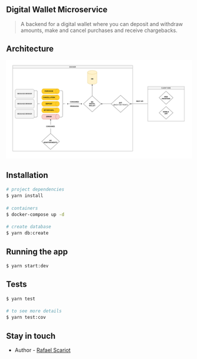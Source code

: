 ## Digital Wallet Microservice

> A backend for a digital wallet where you can deposit and withdraw amounts, make and cancel purchases and receive chargebacks.

## Architecture

<img src="https://github.com/rafaelscariot/digital-wallet/blob/dev/docs/digital-wallet-architecture.png" />

## Installation

```bash
# project dependencies
$ yarn install

# containers
$ docker-compose up -d

# create database
$ yarn db:create
```

## Running the app

```bash
$ yarn start:dev
```

## Tests

```bash
$ yarn test

# to see more details
$ yarn test:cov
```

## Stay in touch

- Author - [Rafael Scariot](https://www.linkedin.com/in/rafaelscariot/)
